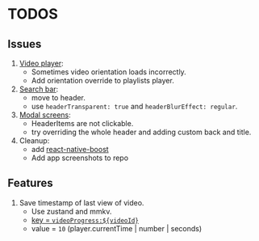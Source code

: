 # TODOS

## Issues

1. [Video player](components/video-player.tsx):
   - Sometimes video orientation loads incorrectly.
   - Add orientation override to playlists player.
2. [Search bar](components/search-bar.tsx):
   - move to header.
   - use `headerTransparent: true` and `headerBlurEffect: regular`.
3. [Modal screens](<app/(modals)/_layout.tsx>):
   - HeaderItems are not clickable.
   - try overriding the whole header and adding custom back and title.
4. Cleanup:
   - add [react-native-boost](https://github.com/kuatsu/react-native-boost)
   - Add app screenshots to repo

## Features

1. Save timestamp of last view of video.
   - Use zustand and mmkv.
   - [key = `videoProgress:${videoId}`](lib/store.ts#L449)
   - value = `10` (player.currentTime | number | seconds)
